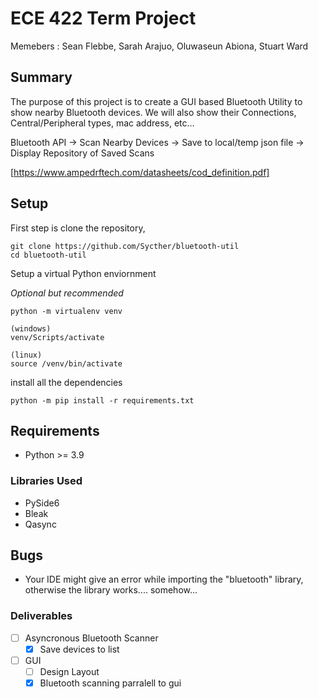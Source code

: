 # ECE 422 Term Project
Memebers : Sean Flebbe, Sarah Arajuo, Oluwaseun Abiona, Stuart Ward
## Summary
The purpose of this project is to create a GUI based Bluetooth Utility to show nearby Bluetooth devices. We will also show their Connections, Central/Peripheral types, mac address, etc...

Bluetooth API -> Scan Nearby Devices -> Save to local/temp json file -> Display Repository of Saved Scans

[https://www.ampedrftech.com/datasheets/cod_definition.pdf]

## Setup

First step is clone the repository,

    git clone https://github.com/Sycther/bluetooth-util
    cd bluetooth-util

Setup a virtual Python enviornment

*Optional but recommended*

    python -m virtualenv venv

    (windows) 
    venv/Scripts/activate

    (linux)
    source /venv/bin/activate

install all the dependencies

    python -m pip install -r requirements.txt

## Requirements
- Python >= 3.9

### Libraries Used
- PySide6
- Bleak
- Qasync

## Bugs
- Your IDE might give an error while importing the "bluetooth" library, otherwise the library works.... somehow...
  
### Deliverables
- [ ] Asyncronous Bluetooth Scanner
  - [x] Save devices to list
- [ ] GUI
  - [ ] Design Layout
  - [x] Bluetooth scanning parralell to gui